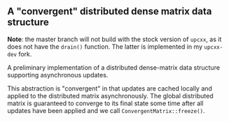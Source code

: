 A "convergent" distributed dense matrix data structure
------------------------------------------------------

**Note**: the master branch will not build with the stock version of `upcxx`,
as it does not have the `drain()` function. The latter is implemented in my
`upcxx-dev` fork.

A preliminary implementation of a distributed dense-matrix data structure
supporting asynchronous updates.

This abstraction is "convergent" in that updates are cached locally and applied
to the distributed matrix asynchronously. The global distributed matrix is
guaranteed to converge to its final state some time after all updates have been
applied and we call `ConvergentMatrix::freeze()`.
